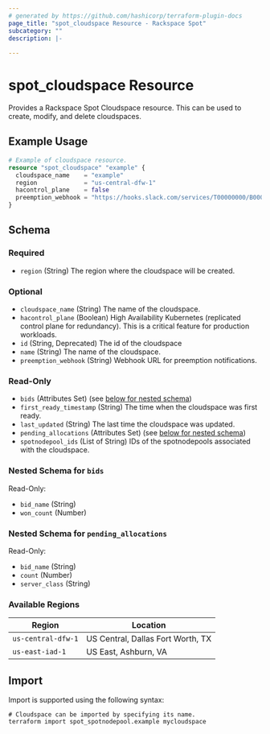 ```yaml
---
# generated by https://github.com/hashicorp/terraform-plugin-docs
page_title: "spot_cloudspace Resource - Rackspace Spot"
subcategory: ""
description: |-
  
---
```


# spot_cloudspace Resource

Provides a Rackspace Spot Cloudspace resource. This can be used to create, modify, and delete cloudspaces.

## Example Usage

```terraform
# Example of cloudspace resource.
resource "spot_cloudspace" "example" {
  cloudspace_name    = "example"
  region             = "us-central-dfw-1"
  hacontrol_plane    = false
  preemption_webhook = "https://hooks.slack.com/services/T00000000/B00000000/XXXXXXXXXXXXXXXXXXXXXXXX"
}
```

<!-- schema generated by tfplugindocs -->
## Schema

### Required

- `region` (String) The region where the cloudspace will be created.

### Optional

- `cloudspace_name` (String) The name of the cloudspace.
- `hacontrol_plane` (Boolean) High Availability Kubernetes (replicated control plane for redundancy). This is a critical feature for production workloads.
- `id` (String, Deprecated) The id of the cloudspace
- `name` (String) The name of the cloudspace.
- `preemption_webhook` (String) Webhook URL for preemption notifications.

### Read-Only

- `bids` (Attributes Set) (see [below for nested schema](#nestedatt--bids))
- `first_ready_timestamp` (String) The time when the cloudspace was first ready.
- `last_updated` (String) The last time the cloudspace was updated.
- `pending_allocations` (Attributes Set) (see [below for nested schema](#nestedatt--pending_allocations))
- `spotnodepool_ids` (List of String) IDs of the spotnodepools associated with the cloudspace.

<a id="nestedatt--bids"></a>
### Nested Schema for `bids`

Read-Only:

- `bid_name` (String)
- `won_count` (Number)


<a id="nestedatt--pending_allocations"></a>
### Nested Schema for `pending_allocations`

Read-Only:

- `bid_name` (String)
- `count` (Number)
- `server_class` (String)

### Available Regions

| Region             | Location                          |
|--------------------|-----------------------------------|
| `us-central-dfw-1` | US Central, Dallas Fort Worth, TX |
| `us-east-iad-1`    | US East, Ashburn, VA              |

## Import

Import is supported using the following syntax:

```shell
# Cloudspace can be imported by specifying its name.
terraform import spot_spotnodepool.example mycloudspace
```
